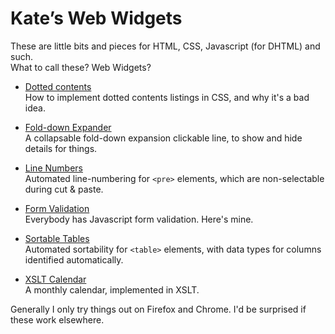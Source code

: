 # Kate’s Web Widgets

These are little bits and pieces for HTML, CSS, Javascript (for DHTML) and such.  
What to call these? Web Widgets?

 * [Dotted contents](/demo/dotted)  
   How to implement dotted contents listings in CSS, and why it's a bad idea.

 * [Fold-down Expander](/demo/expander/)  
   A collapsable fold-down expansion clickable line, to show
   and hide details for things.

 * [Line Numbers](/demo/demo)  
   Automated line-numbering for `<pre>` elements, which are non-selectable during cut & paste.

 * [Form Validation](/demo/valid/)  
   Everybody has Javascript form validation. Here's mine.

 * [Sortable Tables](/demo/sorting/)  
   Automated sortability for `<table>` elements, with data types for columns identified
   automatically.

 * [XSLT Calendar](/demo/xslt-calendar/)  
   A monthly calendar, implemented in XSLT.

Generally I only try things out on Firefox and Chrome. I'd be surprised if
these work elsewhere.

